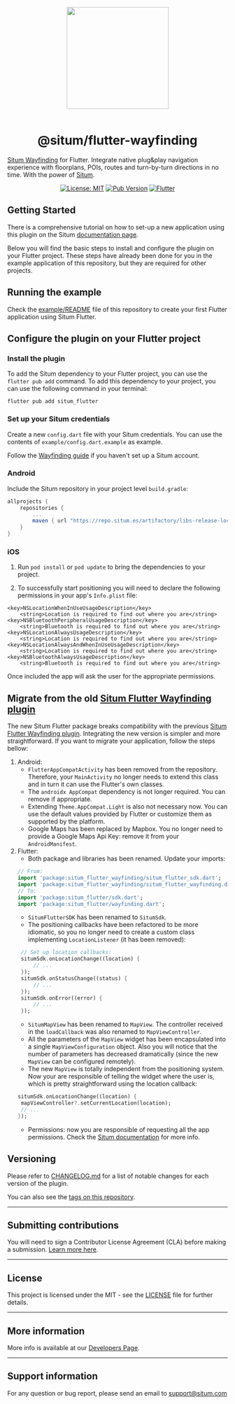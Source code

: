 <p align="center"> <img width="233" src="https://situm.com/wp-content/themes/situm/img/logo-situm.svg" style="margin-bottom:1rem" />
<h1 align="center">@situm/flutter-wayfinding</h1>
</p>

<p align="center" style="text-align:center">

[Situm Wayfinding](https://situm.com/wayfinding) for Flutter. Integrate native plug&play navigation experience with floorplans, POIs, routes and turn-by-turn directions in no time. With the power of [Situm](https://www.situm.com/).

</p>

<div align="center" style="text-align:center">

[![License: MIT](https://img.shields.io/badge/License-MIT-blue.svg)](https://opensource.org/licenses/MIT)
[![Pub Version](https://img.shields.io/pub/v/situm_flutter?color=blueviolet)](https://pub.dev/packages/situm_flutter)
[![Flutter](https://img.shields.io/badge/{/}-flutter-blueviolet)](https://flutter.dev/)

</div>

## Getting Started

There is a comprehensive tutorial on how to set-up a new application using this plugin on the Situm [documentation page](https://situm.com/docs/a-basic-flutter-app/).

Below you will find the basic steps to install and configure the plugin on your Flutter project.
These steps have already been done for you in the example application of this repository, but they are required for other projects.

## Running the example

Check the [example/README](./example/README.md) file of this repository to create your first Flutter application using Situm Flutter.

## Configure the plugin on your Flutter project

### Install the plugin

To add the Situm dependency to your Flutter project, you can use the `flutter pub add` command. To add this dependency to your project, you can use the following command in your terminal:

```
flutter pub add situm_flutter
```

### Set up your Situm credentials

Create a new `config.dart` file with your Situm credentials. You can use the contents of `example/config.dart.example` as example.

Follow the [Wayfinding guide](https://situm.com/docs/first-steps-for-wayfinding/) if you haven't set
up a Situm account.

### Android

Include the Situm repository in your project level `build.gradle`:

```groovy
allprojects {
    repositories {
        ...
        maven { url "https://repo.situm.es/artifactory/libs-release-local" }
    }
}
```

### iOS

1. Run `pod install` or `pod update` to bring the dependencies to your project.

2. To successfully start positioning you will need to declare the following permissions in your app's `Info.plist` file:

```
<key>NSLocationWhenInUseUsageDescription</key>
	<string>Location is required to find out where you are</string>
<key>NSBluetoothPeripheralUsageDescription</key>
	<string>Bluetooth is required to find out where you are</string>
<key>NSLocationAlwaysUsageDescription</key>
	<string>Location is required to find out where you are</string>
<key>NSLocationAlwaysAndWhenInUseUsageDescription</key>
	<string>Location is required to find out where you are</string>
<key>NSBluetoothAlwaysUsageDescription</key>
	<string>Bluetooth is required to find out where you are</string>
```

Once included the app will ask the user for the appropriate permissions.

## Migrate from the old [Situm Flutter Wayfinding plugin](https://pub.dev/packages/situm_flutter_wayfinding)

The new Situm Flutter package breaks compatibility with the previous [Situm Flutter Wayfinding plugin](https://pub.dev/packages/situm_flutter_wayfinding). Integrating the new version is simpler and more straightforward. If you want to migrate your application, follow the steps bellow:

1. Android:
   - `FlutterAppCompatActivity` has been removed from the repository. Therefore, your `MainActivity` no longer needs to extend this class and in turn it can use the Flutter's own classes.
   - The `androidx AppCompat` dependency is not longer required. You can remove if appropriate.
   - Extending `Theme.AppCompat.Light` is also not necessary now. You can use the default values provided by Flutter or customize them as supported by the platform.
   - Google Maps has been replaced by Mapbox. You no longer need to provide a Google Maps Api Key: remove it from your `AndroidManifest`.
2. Flutter:
   - Both package and libraries has been renamed. Update your imports:
   ```dart
   // From:
   import 'package:situm_flutter_wayfinding/situm_flutter_sdk.dart';
   import 'package:situm_flutter_wayfinding/situm_flutter_wayfinding.dart';
   // To:
   import 'package:situm_flutter/sdk.dart';
   import 'package:situm_flutter/wayfinding.dart';
   ```
   - `SitumFlutterSDK` has been renamed to `SitumSdk`.
   - The positioning callbacks have been refactored to be more idiomatic, so you no longer need to create a custom class implementing `LocationListener` (it has been removed):
   ```dart
   	// Set up location callbacks:
   	situmSdk.onLocationChange((location) {
   		// ...
   	});
   	situmSdk.onStatusChange((status) {
   		// ...
   	});
   	situmSdk.onError((error) {
   		// ...
   	});
   ```
   - `SitumMapView` has been renamed to `MapView`. The controller received in the `loadCallback` was also renamed to `MapViewController`.
   - All the parameters of the `MapView` widget has been encapsulated into a single `MapViewConfiguration` object. Also you will notice that the number of parameters has decreased dramatically (since the new `MapView` can be configured remotely).
   - The new `MapView` is totally independent from the positioning system. Now your are responsible of telling the widget where the user is, which is pretty straightforward using the location callback:
   ```dart
   situmSdk.onLocationChange((location) {
   	mapViewController?.setCurrentLocation(location);
   	// ...
   });
   ```
   - Permissions: now you are responsible of requesting all the app permissions. Check the [Situm documentation](https://situm.com/docs/sdk-permissions/) for more info.

## Versioning

Please refer to [CHANGELOG.md](./CHANGELOG.md) for a list of notable changes for each version of the plugin.

You can also see the [tags on this repository](./tags).

---

## Submitting contributions

You will need to sign a Contributor License Agreement (CLA) before making a submission. [Learn more here](https://situm.com/contributions/).

---

## License

This project is licensed under the MIT - see the [LICENSE](./LICENSE) file for further details.

---

## More information

More info is available at our [Developers Page](https://situm.com/docs/01-introduction/).

---

## Support information

For any question or bug report, please send an email to [support@situm.com](mailto:support@situm.com)
